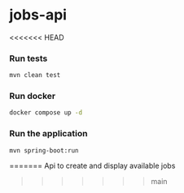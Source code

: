 # jobs-api
<<<<<<< HEAD

### Run tests
```sh
mvn clean test
```

### Run docker
```sh
docker compose up -d
```

### Run the application
```sh
mvn spring-boot:run
```
=======
Api to create and display available jobs
>>>>>>> main
